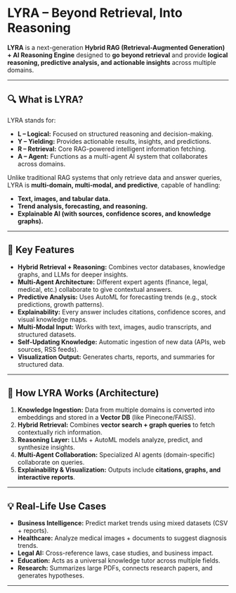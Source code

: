 # **LYRA – Beyond Retrieval, Into Reasoning**

**LYRA** is a next-generation **Hybrid RAG (Retrieval-Augmented Generation) + AI Reasoning Engine** designed to **go beyond retrieval** and provide **logical reasoning, predictive analysis, and actionable insights** across multiple domains.

---

## **🔍 What is LYRA?**

LYRA stands for:

* **L – Logical:** Focused on structured reasoning and decision-making.
* **Y – Yielding:** Provides actionable results, insights, and predictions.
* **R – Retrieval:** Core RAG-powered intelligent information fetching.
* **A – Agent:** Functions as a multi-agent AI system that collaborates across domains.

Unlike traditional RAG systems that only retrieve data and answer queries, LYRA is **multi-domain, multi-modal, and predictive**, capable of handling:

* **Text, images, and tabular data.**
* **Trend analysis, forecasting, and reasoning.**
* **Explainable AI (with sources, confidence scores, and knowledge graphs).**

---

## **🚀 Key Features**

* **Hybrid Retrieval + Reasoning:**
  Combines vector databases, knowledge graphs, and LLMs for deeper insights.
* **Multi-Agent Architecture:**
  Different expert agents (finance, legal, medical, etc.) collaborate to give contextual answers.
* **Predictive Analysis:**
  Uses AutoML for forecasting trends (e.g., stock predictions, growth patterns).
* **Explainability:**
  Every answer includes citations, confidence scores, and visual knowledge maps.
* **Multi-Modal Input:**
  Works with text, images, audio transcripts, and structured datasets.
* **Self-Updating Knowledge:**
  Automatic ingestion of new data (APIs, web sources, RSS feeds).
* **Visualization Output:**
  Generates charts, reports, and summaries for structured data.

---

## **🧠 How LYRA Works (Architecture)**

1. **Knowledge Ingestion:** Data from multiple domains is converted into embeddings and stored in a **Vector DB** (like Pinecone/FAISS).
2. **Hybrid Retrieval:** Combines **vector search + graph queries** to fetch contextually rich information.
3. **Reasoning Layer:** LLMs + AutoML models analyze, predict, and synthesize insights.
4. **Multi-Agent Collaboration:** Specialized AI agents (domain-specific) collaborate on queries.
5. **Explainability & Visualization:** Outputs include **citations, graphs, and interactive reports**.

---

## **💡 Real-Life Use Cases**

* **Business Intelligence:** Predict market trends using mixed datasets (CSV + reports).
* **Healthcare:** Analyze medical images + documents to suggest diagnosis trends.
* **Legal AI:** Cross-reference laws, case studies, and business impact.
* **Education:** Acts as a universal knowledge tutor across multiple fields.
* **Research:** Summarizes large PDFs, connects research papers, and generates hypotheses.

---
